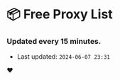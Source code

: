 # :package: Free Proxy List
### Updated every 15 minutes.

- Last updated: `2024-06-07 23:31`

:heart:
